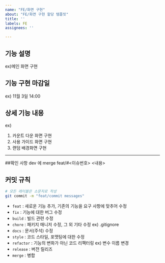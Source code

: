 ```yaml
---
name: "FE/화면 구현"
about: "FE/화면 구현 할당 템플릿"
title: ''
labels: FE
assignees: ''

---
```


## 기능 설명
ex)메인 화면 구현  

## 기능 구현 마감일 
ex) 11월 3일 14:00

## 상세 기능 내용
ex)
1. 카운트 다운 화면 구현
2. 사용 가이드 화면 구현
3. 랜덤 배경화면 구현



-------------------------
##확인 사항
dev 에 merge
feat/#<이슈번호> <내용>

## **커밋 규칙**

```bash
# 모든 레이블은 소문자로 작성
git commit -m "feat/commit messages"
```

- `feat` : 새로운 기능 추가, 기존의 기능을 요구 사항에 맞추어 수정
- `fix` : 기능에 대한 버그 수정
- `build` : 빌드 관련 수정
- `chore` : 패키지 매니저 수정, 그 외 기타 수정 ex) .gitignore
- `docs` : 문서(주석) 수정
- `style` : 코드 스타일, 포맷팅에 대한 수정
- `refactor` : 기능의 변화가 아닌 코드 리팩터링 ex) 변수 이름 변경
- `release` : 버전 릴리즈
- `merge` : 병합

